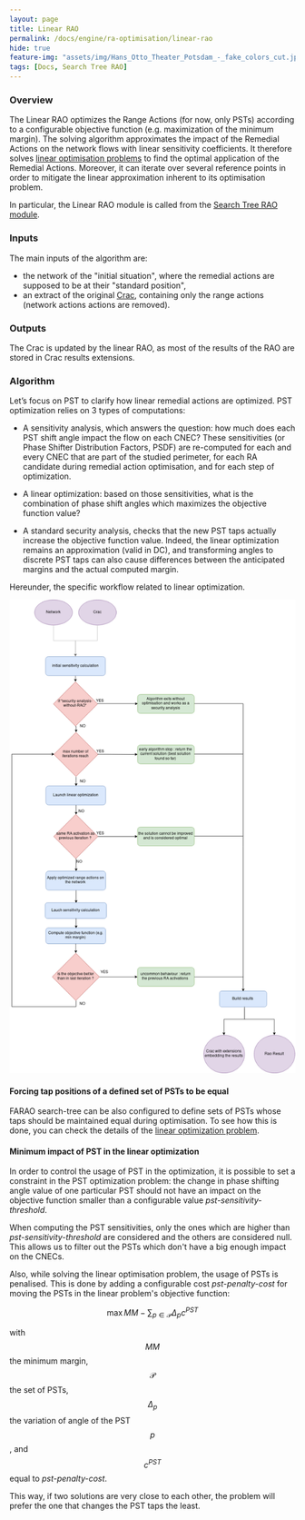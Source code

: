 ```yaml
---
layout: page
title: Linear RAO
permalink: /docs/engine/ra-optimisation/linear-rao
hide: true
feature-img: "assets/img/Hans_Otto_Theater_Potsdam_-_fake_colors_cut.jpg"
tags: [Docs, Search Tree RAO]
---
```


### Overview

The Linear RAO optimizes the Range Actions (for now, only PSTs) according to a configurable objective function (e.g. maximization of the minimum margin). The solving algorithm approximates the impact of the Remedial Actions on the network flows with linear sensitivity coefficients. It therefore solves [linear optimisation problems](/docs/engine/ra-optimisation/linear-optimisation-problem) to find the optimal application of the Remedial Actions. Moreover, it can iterate over several reference points in order to mitigate the linear approximation inherent to its optimisation problem.

In particular, the Linear RAO module is called from the [Search Tree RAO module](/docs/engine/ra-optimisation/search-tree-rao).

### Inputs


The main inputs of the algorithm are:
- the network of the "initial situation", where the remedial actions are supposed to be at their "standard position",
- an extract of the original [Crac](/docs/data/crac), containing only the range actions (network actions actions are removed).

### Outputs

The Crac is updated by the linear RAO, as most of the results of the RAO are stored in Crac results extensions.

### Algorithm

Let’s focus on PST to clarify how linear remedial actions are optimized.
PST optimization relies on 3 types of computations:

- A sensitivity analysis, which answers the question: how much does each PST shift angle impact the flow on each CNEC?
These sensitivities (or Phase Shifter Distribution Factors, PSDF) are re-computed for each and every CNEC that are 
part of the studied perimeter, for each RA candidate during remedial action optimisation, and for each step of optimization.

- A linear optimization: based on those sensitivities, what is the combination of phase shift angles which maximizes 
the objective function value?

- A standard security analysis, checks that the new PST taps actually increase the objective function value. Indeed, 
the linear optimization remains an approximation (valid in DC), and transforming angles to discrete PST taps can also 
cause differences between the anticipated margins and the actual computed margin.


Hereunder, the specific workflow related to linear optimization.

![Linear RAO algorithm](/assets/img/linear-rao-algo.png)

#### Forcing tap positions of a defined set of PSTs to be equal

FARAO search-tree can be also configured to define sets of PSTs whose taps should be maintained equal during optimisation.
To see how this is done, you can check the details of the [linear optimization problem](/docs/engine/ra-optimisation/linear-optimisation-problem).

#### Minimum impact of PST in the linear optimization

In order to control the usage of PST in the optimization, it is possible to set a constraint in the PST optimization 
problem: the change in phase shifting angle value of one particular PST should not have an impact on the objective 
function smaller than a configurable value *pst-sensitivity-threshold*.

When computing the PST sensitivities, only the ones which are higher than *pst-sensitivity-threshold* are considered 
and the others are considered null. This allows us to filter out the PSTs which don't have a big enough impact on the
CNECs.


Also, while solving the linear optimisation problem, the usage of PSTs is penalised. This is done by adding a 
configurable cost *pst-penalty-cost* for moving the PSTs in the linear problem's objective function:

$$\begin{equation}
\max MM - \sum_{p \in \mathcal{P}} \Delta_{p} c^{PST}
\end{equation}$$

with $$MM$$ the minimum margin, $$\mathcal{P}$$ the set of PSTs, $$\Delta_p$$ the variation of angle of the PST $$p$$, and $$c^{PST}$$
equal to *pst-penalty-cost*.

This way, if two solutions are very close to each other, the problem will prefer the one that changes the PST taps the 
least.